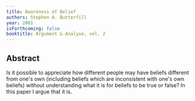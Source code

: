 ```yaml
---
title: Awareness of Belief
authors: Stephen A. Butterfill
year: 2001
isForthcoming: false
booktitle: Argument & Analyse, vol. 2
---
```


## Abstract

Is it possible to appreciate how different people may have beliefs different from one's own (including beliefs which are inconsistent with one's own beliefs) without understanding what it is for beliefs to be true or false?  In this paper I argue that it is.

